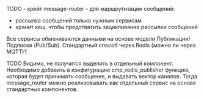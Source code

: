 TODO - крейт message-router - для маршрутизации сообщений:

- рассылка сообщений только нужным сервисам
- хранит кеш, чтобы предотватить зацикливание рассылки сообщений

Все сервисы обмениваются данными на основе модели Публикации/Подписки (Pub/Sub). Стандартный способ
через Redis (можно ли через MQTT)?

TODO Видимо, не получится выделить в отдельный компонент. Необходимо добавить в конфигурацию cmp_redis_publisher функцию, которая будет принимать сообщение, и выдавать вектор каналов. Тогда message_router можно реализовывать как отдельный сервис на основе стандартных компонентов.
